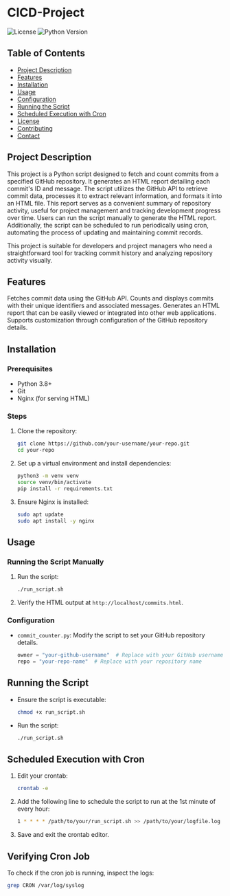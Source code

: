 # CICD-Project

![License](https://img.shields.io/badge/license-MIT-blue.svg)
![Python Version](https://img.shields.io/badge/python-3.8%2B-blue.svg)

## Table of Contents
- [Project Description](#project-description)
- [Features](#features)
- [Installation](#installation)
- [Usage](#usage)
- [Configuration](#configuration)
- [Running the Script](#running-the-script)
- [Scheduled Execution with Cron](#scheduled-execution-with-cron)
- [License](#license)
- [Contributing](#contributing)
- [Contact](#contact)

## Project Description
This project is a Python script designed to fetch and count commits from a specified GitHub repository. It generates an HTML report detailing each commit's ID and message. The script utilizes the GitHub API to retrieve commit data, processes it to extract relevant information, and formats it into an HTML file. This report serves as a convenient summary of repository activity, useful for project management and tracking development progress over time. Users can run the script manually to generate the HTML report. Additionally, the script can be scheduled to run periodically using cron, automating the process of updating and maintaining commit records.

This project is suitable for developers and project managers who need a straightforward tool for tracking commit history and analyzing repository activity visually.

## Features
Fetches commit data using the GitHub API.
Counts and displays commits with their unique identifiers and associated messages.
Generates an HTML report that can be easily viewed or integrated into other web applications.
Supports customization through configuration of the GitHub repository details.

## Installation
### Prerequisites
- Python 3.8+
- Git
- Nginx (for serving HTML)

### Steps
1. Clone the repository:
    ```bash
    git clone https://github.com/your-username/your-repo.git
    cd your-repo
    ```

2. Set up a virtual environment and install dependencies:
    ```bash
    python3 -m venv venv
    source venv/bin/activate
    pip install -r requirements.txt
    ```

3. Ensure Nginx is installed:
    ```bash
    sudo apt update
    sudo apt install -y nginx
    ```

## Usage
### Running the Script Manually
1. Run the script:
    ```bash
    ./run_script.sh
    ```

2. Verify the HTML output at `http://localhost/commits.html`.

### Configuration
- `commit_counter.py`: Modify the script to set your GitHub repository details.

    ```python
    owner = "your-github-username"  # Replace with your GitHub username
    repo = "your-repo-name"  # Replace with your repository name
    ```

## Running the Script
- Ensure the script is executable:
    ```bash
    chmod +x run_script.sh
    ```

- Run the script:
    ```bash
    ./run_script.sh
    ```

## Scheduled Execution with Cron
1. Edit your crontab:
    ```bash
    crontab -e
    ```

2. Add the following line to schedule the script to run at the 1st minute of every hour:
    ```bash
    1 * * * * /path/to/your/run_script.sh >> /path/to/your/logfile.log 2>&1
    ```

3. Save and exit the crontab editor.

## Verifying Cron Job
To check if the cron job is running, inspect the logs:
```bash
grep CRON /var/log/syslog
